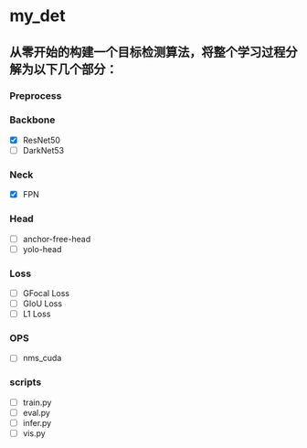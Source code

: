 <!--
 * @Author: luantianyu
 * @LastEditors: Luan Tianyu
 * @email: 1558747541@qq.com
 * @github: https://github.com/tianyuluan/
 * @Date: 2021-10-01 19:36:28
 * @LastEditTime: 2021-10-03 14:16:02
 * @motto: Still water run deep
 * @Description: Modify here please
 * @FilePath: /my_det/README.md
-->
# my_det
## 从零开始的构建一个目标检测算法，将整个学习过程分解为以下几个部分：
### Preprocess
### Backbone
- [x] ResNet50
- [ ] DarkNet53
### Neck
- [x] FPN
### Head
- [ ] anchor-free-head
- [ ] yolo-head
### Loss
- [ ] GFocal Loss
- [ ] GIoU Loss
- [ ] L1 Loss
### OPS
- [ ] nms_cuda
### scripts
- [ ] train.py
- [ ] eval.py
- [ ] infer.py
- [ ] vis.py
